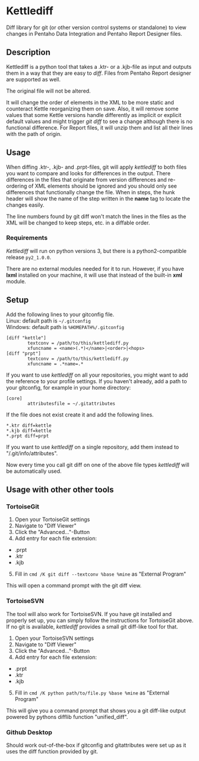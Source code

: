 # Kettlediff
Diff library for git (or other version control systems or standalone) to view changes in Pentaho Data Integration and Pentaho Report Designer files.

## Description
Kettlediff is a python tool that takes a .ktr- or a .kjb-file as input and outputs them in a way that they are easy to _diff_. Files from Pentaho Report designer are supported as well.

The original file will not be altered.

It will change the order of elements in the XML to be more static and counteract Kettle reorganizing them on save.
Also, it will remove some values that some Kettle versions handle differently as implicit or explicit default values and might trigger *git diff* to see a change although there is no functional difference.
For Report files, it will unzip them and list all their lines with the path of origin.

## Usage
When diffing .ktr-, .kjb- and .prpt-files, git will apply *kettlediff* to both files you want to compare and looks for differences in the output.
There differences in the files that originate from version differences and re-ordering of XML elements should be ignored and you should only see differences that functionally change the file.
When in steps, the hunk header will show the name of the step written in the **name** tag to locate the changes easily.

The line numbers found by git diff won't match the lines in the files as the XML will be changed to keep steps, etc. in a diffable order.

### Requirements
*Kettlediff* will run on python versions 3, but there is a python2-compatible release `py2_1.0.0`.

There are no external modules needed for it to run. However, if you have **lxml** installed on your machine, it will use that instead of the built-in **xml** module.

## Setup

Add the following lines to your gitconfig file.<br>
Linux: default path is `~/.gitconfig`<br>
Windows: default path is `%HOMEPATH%/.gitconfig`
```
[diff "kettle"]
        textconv = /path/to/this/kettlediff.py
        xfuncname = <name>(.*)</name>|<order>|<hops>
[diff "prpt"]
        textconv = /path/to/this/kettlediff.py
        xfuncname = .*name=.*
```
If you want to use *kettlediff* on all your repositories, you might want to add the reference to
your profile settings. If you haven't already, add a path to your gitconfig, for example in your home directory:
```
[core]
        attributesfile = ~/.gitattributes
```

If the file does not exist create it and add the following lines.
```
*.ktr diff=kettle
*.kjb diff=kettle
*.prpt diff=prpt
```
If you want to use *kettlediff* on a single repository, add them instead to "<your repo>/.git/info/attributes".

Now every time you call git diff on one of the above file types *kettlediff* will be automatically used.

## Usage with other other tools
### TortoiseGit
1. Open your TortoiseGit settings
2. Navigate to "Diff Viewer"
3. Click the "Advanced..."-Button
4. Add entry for each file extension:
  - .prpt
  - .ktr
  - .kjb
5. Fill in `cmd /K git diff --textconv %base %mine` as "External Program"

This will open a command prompt with the git diff view.

### TortoiseSVN
The tool will also work for TortoiseSVN. If you have git installed and properly set up, you can simply follow the instructions for TortoiseGit above. If no git is available, *kettlediff* provides a small git diff-like tool for that.
1. Open your TortoiseSVN settings
2. Navigate to "Diff Viewer"
3. Click the "Advanced..."-Button
4. Add entry for each file extension:
  - .prpt
  - .ktr
  - .kjb
5. Fill in `cmd /K python path/to/file.py %base %mine` as "External Program"

This will give you a command prompt that shows you a git diff-like output powered by pythons difflib function "unified_diff".

### Github Desktop
Should work out-of-the-box if gitconfig and gitattributes were set up as it uses the diff function provided by git.
